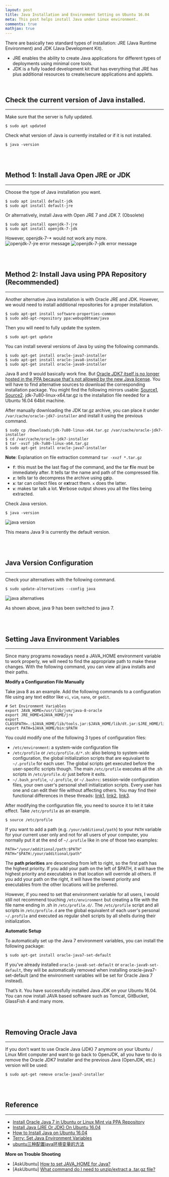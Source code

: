 ```yaml
---
layout: post
title: Java Installation and Environment Setting on Ubuntu 16.04
meta: This post helps install Java under Linux environment.
comments: true
mathjax: true
---
```


There are basically two standard types of installation: JRE (Java Runtime Environment) and JDK (Java Development Kit).
+ JRE enables the ability to create Java applications for different types of deployments using minimal core tools.
+ JDK is a fully loaded development kit that has everything that JRE has plus additional resources to create/secure applications and applets.

<br>

## Check the current version of Java installed.
---
Make sure that the server is fully updated.
```shell
$ sudo apt updated
```
Check what version of Java is currently installed or if it is not installed.
```shell
$ java -version
```

<br><br>

## Method 1: Install Java Open JRE or JDK
---
Choose the type of Java installation you want.
```shell
$ sudo apt install default-jdk
$ sudo apt install default-jre
```
Or alternatively, install Java with Open JRE 7 and JDK 7. (Obsolete)
```shell
$ sudo apt install openjdk-7-jre
$ sudo apt install openjdk-7-jdk
```
However, openjdk-7-* would not work any more.
![openjdk-7-jre error message]({{site.baseurl}}/assets/images/2017-10-11/1.png)
![openjdk-7-jdk error message]({{site.baseurl}}/assets/images/2017-10-11/2.png)

<br><br>

## Method 2: Install Java using PPA Repository (Recommended)
---
Another alternative Java installation is with Oracle JRE and JDK. However, we would need to install additional repositories for a proper installation.
```shell
$ sudo apt-get install software-properties-common
$ sudo add-apt-repository ppa:webupd8team/java
```
Then you will need to fully update the system.
```shell
$ sudo apt-get update
```
You can install several versions of Java by using the following commands.
```shell
$ sudo apt-get install oracle-java7-installer
$ sudo apt-get install oracle-java8-installer
$ sudo apt-get install oracle-java9-installer
```
Java 8 and 9 would basically work fine. But [Oracle JDK7 itself is no longer hosted in the PPA because that's not allowed by the new Java license](http://www.webupd8.org/2012/01/install-oracle-java-jdk-7-in-ubuntu-via.html). You will have to find alternative sources to download the corresponding installation package. You might find the following mirrors usable: [Source1](http://ftp.osuosl.org/pub/funtoo/distfiles/oracle-java/ "Mirror hosted by Oregon State University"), [Source2](http://www.360sdn.com/ide-develop-tool/2016/0919/9262.html "360sdn Mirror"). jdk-7u80-linux-x64.tar.gz is the installation file needed for a Ubuntu 16.04 64bit machine.

After manually downloading the JDK tar.gz archive, you can place it under `/var/cache/oracle-jdk7-installer` and install it using the previous command.
```shell
$ sudo cp /Downloads/jdk-7u80-linux-x64.tar.gz /var/cache/oracle-jdk7-installer
$ cd /var/cache/oracle-jdk7-installer
$ tar -xvzf jdk-7u80-linux-x64.tar.gz
$ sudo apt-get install oracle-java7-installer
```
**Note**: Explanation on file extraction command `tar -xvzf *.tar.gz`<br>
+ **`f`**: this must be the last flag of the command, and the tar <span style="font-weight: bold;">f</span>ile must be immediately after. It tells tar the name and path of the compressed file.
+ **`z`**: tells tar to decompress the archive using g<span style="font-weight: bold;">z</span>ip.
+ **`x`**: tar can collect files or e<span style="font-weight: bold;">x</span>tract them. `x` does the latter.
+ **`v`**: makes tar talk a lot. <span style="font-weight: bold;">V</span>erbose output shows you all the files being extracted.

Check Java version.
```shell
$ java -version
```
![java version]({{site.baseurl}}/assets/images/2017-10-11/3.png)

This means Java 9 is currently the default version.

<br><br>

## Java Version Configuration
---
Check your alternatives with the following command.
```shell
$ sudo update-alternatives --config java
```
![java alternatives]({{site.baseurl}}/assets/images/2017-10-11/4.png)

As shown above, java 9 has been switched to java 7.

<br><br>

## Setting Java Environment Variables
---
Since many programs nowadays need a JAVA_HOME environment variable to work properly, we will need to find the appropriate path to make these changes. With the following command, you can view all java installs and their paths.

**Modify a Configuration File Manually**

Take java 8 as an example. Add the following commands to a configuration file using any text editor like `vi`, `vim`, `nano`, or `gedit`.
```shell
# Set Environment Variables
export JAVA_HOME=/usr/lib/jvm/java-8-oracle
export JRE_HOME=$JAVA_HOME/jre
export CLASSPATH=.:$JAVA_HOME/lib/tools.jar:$JAVA_HOME/lib/dt.jar:$JRE_HOME/lib
export PATH=$JAVA_HOME/bin:$PATH
```
You could modify one of the following 3 types of configuration files:
+ `/etc/environment`: a system-wide configuration file
+ `/etc/profile` or `/etc/profile.d/*.sh`: also belong to system-wide configuration, the global initialization scripts that are equivalant to `~/.profile` for each user. The global scripts get executed before the user-specific scripts though. The main `/etc/profile` executes all the .sh scripts in `/etc/profile.d/` just before it exits.
+ `~/.bash_profile`, `~/.profile`, or `~/.bashrc`: session-wide configuration files, your own user's personal shell initialization scripts. Every user has one and can edit their file without affecting others. You may find their functional differences in these threads: [link1](https://askubuntu.com/questions/866161/setting-path-variable-in-etc-environment-vs-profile), [link2](https://serverfault.com/questions/261802/what-are-the-functional-differences-between-profile-bash-profile-and-bashrc "What are the functional differences between .profile .bash_profile and .bashrc?"), [link3](https://superuser.com/questions/789448/choosing-between-bashrc-profile-bash-profile-etc "[superuser] Choosing between .bashrc, .profile, .bash_profile, etc").

After modifying the configuration file, you need to source it to let it take effect. Take `/etc/profile` as an example.
```shell
$ source /etc/profile
```

If you want to add a path (e.g. `/your/additional/path`) to your `PATH` variable for your current user only and not for all users of your computer, you normally put it at the end of `~/.profile` like in one of those two examples:
```shell
PATH="/your/additional/path:$PATH"
PATH="$PATH:/your/additional/path"
```
The **path priorities** are descending from left to right, so the first path has the highest priority. If you add your path on the left of $PATH, it will have the highest priority and executables in that location will override all others. If you add your path on the right, it will have the lowest priority and executables from the other locations will be preferred.

However, if you need to set that environment variable for all users, I would still not recommend touching `/etc/environment` but creating a file with the file name ending in .sh in `/etc/profile.d/`. The `/etc/profile` script and all scripts in `/etc/profile.d` are the global equivalent of each user's personal `~/.profile` and executed as regular shell scripts by all shells during their initialization.

**Automatic Setup**

To automatically set up the Java 7 environment variables, you can install the following package:
```shell
$ sudo apt-get install oracle-java7-set-default
```
If you've already installed `oracle-java8-set-default` or `oracle-java9-set-default`, they will be automatically removed when installing oracle-java7-set-default (and the environment variables will be set for Oracle Java 7 instead).

That’s it. You have successfully installed Java JDK on your Ubuntu 16.04. You can now install JAVA based software such as Tomcat, GitBucket, GlassFish 4 and many more.

<br><br>

## Removing Oracle Java
---
If you don't want to use Oracle Java (JDK) 7 anymore on your Ubuntu / Linux Mint computer and want to go back to OpenJDK, all you have to do is remove the Oracle JDK7 Installer and the previous Java (OpenJDK, etc.) version will be used:
```shell
$ sudo apt-get remove oracle-java7-installer
```

<br><br>

## Reference
---
+ [Install Oracle Java 7 in Ubuntu or Linux Mint via PPA Repository](http://www.webupd8.org/2012/01/install-oracle-java-jdk-7-in-ubuntu-via.html)
+ [Install Java (JRE Or JDK) On Ubuntu 16.04](https://www.atlantic.net/community/howto/install-java-jre-jdk-on-ubuntu-16-04/)
+ [How to Install Java on Ubuntu 16.04](https://www.rosehosting.com/blog/how-to-install-java-on-ubuntu-16-04/)
+ [Terry: Set Java Environment Variables](https://terry.im/wiki/terry/Set%2BJava%2BEnvironment%2BVariables.html)
+ [ubuntu三种配置java环境变量的方法](https://my.oschina.net/dyyweb/blog/634067)

**More on Trouble Shooting**<br>
+ [AskUbuntu] [How to set JAVA_HOME for Java?](https://askubuntu.com/questions/175514/how-to-set-java-home-for-java)
+ [AskUbuntu] [What command do I need to unzip/extract a .tar.gz file?](https://askubuntu.com/questions/25347/what-command-do-i-need-to-unzip-extract-a-tar-gz-file)
